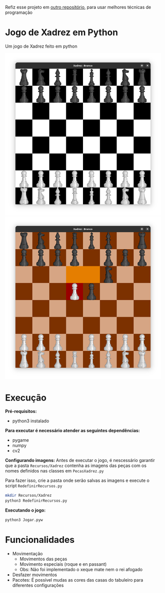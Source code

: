 Refiz esse projeto em [outro repositório](https://github.com/Edwolt/Jogo-de-Tabuleiro-2),
para usar melhores técnicas de programação

# Jogo de Xadrez em Python
Um jogo de Xadrez feito em python

![xadrez](images/Xadrez.png)
![xadrez marrom](images/Xadrez_marrom.png)

# Execução

**Pré-requisitos:**
- python3 instalado

**Para executar é necessário atender as seguintes dependências:**
* pygame
* numpy
* cv2

**Configurando imagens:**
Antes de executar o jogo,
é nescessário garantir que a pasta `Recursos/Xadrez`
contenha as imagens das peças
com os nomes definidos nas classes em `PecasXadrez.py`

Para fazer isso, crie a pasta onde serão salvas as imagens
e execute o script `RedefinirRecursos.py`
```sh
mkdir Recursos/Xadrez
python3 RedefinirRecursos.py
```

**Executando o jogo:**
```sh
python3 Jogar.pyw
```

# Funcionalidades
- Movimentação
  - Movimentos das peças
  - Movimento especiais (roque e en passant)
  - Obs: Não foi implementado o xeque mate nem o rei afogado
- Desfazer movimentos
- Pacotes: É possível mudas as cores das casas
  do tabuleiro para diferentes configurações
